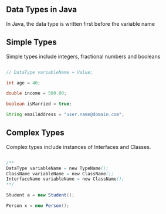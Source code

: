 
## Data Types in Java ##

In Java, the data type is written first before the variable name

## Simple Types ##

Simple types include integers, fractional numbers and booleans

```java

// DataType variableName = Value;

int age = 40;

double income = 500.00;

boolean isMarried = true;

String emailAddress = "user.name@domain.com";

```

## Complex Types ##

Complex types include instances of Interfaces and Classes.

```java

/** 
DataType variableName = new TypeName();
ClassName variableName = new ClassName();
InterfaceName variableName = new ClassName();
**/

Student a = new Student();

Person x = new Person();

```
